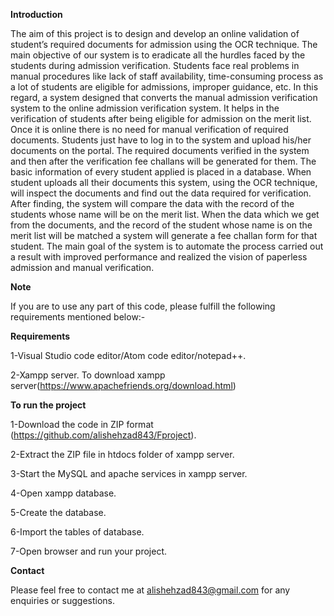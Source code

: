 **Introduction**

The aim of this project is to design and develop an online validation of student’s required documents for admission using the OCR technique. The main objective of our system is to eradicate all the hurdles faced by the students during admission verification. Students face real problems in manual procedures like lack of staff availability, time-consuming process as a lot of students are eligible for admissions, improper guidance, etc. In this regard, a system designed that converts the manual admission verification system to the online admission verification system. It helps in the verification of students after being eligible for admission on the merit list. Once it is online there is no need for manual verification of required documents. Students just have to log in to the system and upload his/her documents on the portal. The required documents verified in the system and then after the verification fee challans will be generated for them. 
The basic information of every student applied is placed in a database. When student uploads all their documents this system, using the OCR technique, will inspect the documents and find out the data required for verification. After finding, the system will compare the data with the record of the students whose name will be on the merit list. When the data which we get from the documents, and the record of the student whose name is on the merit list will be matched a system will generate a fee challan form for that student.
The main goal of the system is to automate the process carried out a result with improved performance and realized the vision of paperless admission and manual verification.

**Note**

If you are to use any part of this code, please fulfill the following requirements mentioned below:- 

**Requirements**

1-Visual Studio code editor/Atom code editor/notepad++.

2-Xampp server.
To download xampp server(https://www.apachefriends.org/download.html)

**To run the project**

1-Download the code in ZIP format (https://github.com/alishehzad843/Fproject).

2-Extract the ZIP file in htdocs folder of xampp server.

3-Start the MySQL and apache services in xampp server.

4-Open xampp database.

5-Create the database.

6-Import the tables of database.

7-Open browser and run your project.

**Contact**

Please feel free to contact me at <alishehzad843@gmail.com> for any enquiries or suggestions.

